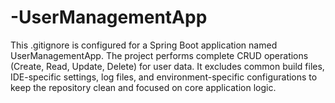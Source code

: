 # -UserManagementApp
This .gitignore is configured for a Spring Boot application named UserManagementApp. The project performs complete CRUD operations (Create, Read, Update, Delete) for user data. It excludes common build files, IDE-specific settings, log files, and environment-specific configurations to keep the repository clean and focused on core application logic.
